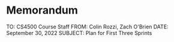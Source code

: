 # Memorandum

TO: CS4500 Course Staff
FROM: Colin Rozzi, Zach O'Brien
DATE: September 30, 2022
SUBJECT: Plan for First Three Sprints

